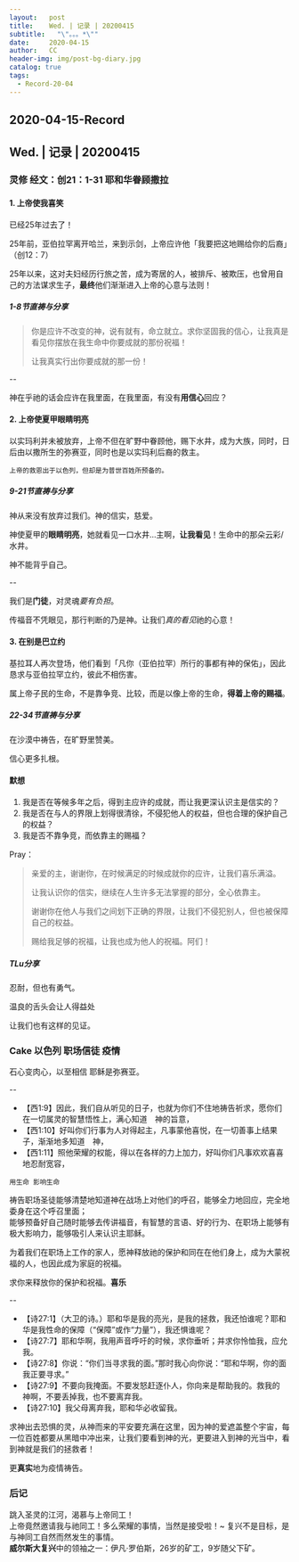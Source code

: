 ```yaml
---
layout:   post
title:    Wed. | 记录 | 20200415
subtitle:   "\"。。。*\""
date:     2020-04-15
author:   CC
header-img: img/post-bg-diary.jpg
catalog: true
tags:
  - Record-20-04
---
```


## 2020-04-15-Record

## Wed. | 记录 | 20200415

### 灵修 经文：创21：1-31 耶和华眷顾撒拉

#### 1. 上帝使我喜笑

已经25年过去了！  

25年前，亚伯拉罕离开哈兰，来到示剑，上帝应许他「我要把这地赐给你的后裔」（创12：7）  

25年以来，这对夫妇经历行旅之苦，成为寄居的人，被排斥、被欺压，也曾用自己的方法谋求生子，**最终**他们渐渐进入上帝的心意与法则！

##### 1-8节直祷与分享

> 你是应许不改变的神，说有就有，命立就立。求你坚固我的信心，让我真是看见你摆放在我生命中你要成就的那份祝福！
>
> 让我真实行出你要成就的那一份！

--

神在乎祂的话会应许在我里面，在我里面，有没有**用信心**回应？

#### 2. 上帝使夏甲眼睛明亮

以实玛利并未被放弃，上帝不但在旷野中眷顾他，赐下水井，成为大族，同时，日后由以撒所生的弥赛亚，同时也是以实玛利后裔的救主。  

`上帝的救恩出于以色列，但却是为普世百姓所预备的。`

##### 9-21节直祷与分享

神从来没有放弃过我们。神的信实，慈爱。  

神使夏甲的**眼睛明亮**，她就看见一口水井...主啊，**让我看见**！生命中的那朵云彩/水井。

神不能背乎自己。

--

我们是**门徒**，对灵魂*要有负担*。

传福音不凭眼见，那行判断的乃是神。让我们*真的看见*祂的心意！

#### 3. 在别是巴立约

基拉耳人再次登场，他们看到「凡你（亚伯拉罕）所行的事都有神的保佑」，因此恳求与亚伯拉罕立约，彼此不相伤害。  

属上帝子民的生命，不是靠争竞、比较，而是以像上帝的生命，**得着上帝的赐福**。

##### 22-34节直祷与分享

在沙漠中祷告，在旷野里赞美。

信心更多扎根。

#### 默想

1. 我是否在等候多年之后，得到主应许的成就，而让我更深认识主是信实的？
2. 我是否在与人的界限上划得很清徐，不侵犯他人的权益，但也合理的保护自己的权益？
3. 我是否不靠争竞，而依靠主的赐福？

Pray：

> 亲爱的主，谢谢你，在时候满足的时候成就你的应许，让我们喜乐满溢。
>
> 让我认识你的信实，继续在人生许多无法掌握的部分，全心依靠主。
>
> 谢谢你在他人与我们之间划下正确的界限，让我们不侵犯别人，但也被保障自己的权益。
>
> 赐给我足够的祝福，让我也成为他人的祝福。阿们！

##### TLu分享

忍耐，但也有勇气。  

温良的舌头会让人得益处  

让我们也有这样的见证。

### Cake 以色列 职场信徒 疫情

石心变肉心，以至相信 耶稣是弥赛亚。

--

- 【西1:9】因此，我们自从听见的日子，也就为你们不住地祷告祈求，愿你们在一切属灵的智慧悟性上，满心知道　神的旨意，
- 【西1:10】好叫你们行事为人对得起主，凡事蒙他喜悦，在一切善事上结果子，渐渐地多知道　神，
- 【西1:11】照他荣耀的权能，得以在各样的力上加力，好叫你们凡事欢欢喜喜地忍耐宽容，

`用生命 影响生命`

祷告职场圣徒能够清楚地知道神在战场上对他们的呼召，能够全力地回应，完全地委身在这个呼召里面；  
能够预备好自己随时能够去传讲福音，有智慧的言语、好的行为、在职场上能够有极大影响力，能够吸引人来认识主耶稣。

为着我们在职场上工作的家人，愿神释放祂的保护和同在在他们身上，成为大蒙祝福的人，也因此成为家庭的祝福。

求你来释放你的保护和祝福。**喜乐**

--

- 【诗27:1】（大卫的诗。）耶和华是我的亮光，是我的拯救，我还怕谁呢？耶和华是我性命的保障（“保障”或作“力量”），我还惧谁呢？
- 【诗27:7】耶和华啊，我用声音呼吁的时候，求你垂听；并求你怜恤我，应允我。
- 【诗27:8】你说：“你们当寻求我的面。”那时我心向你说：“耶和华啊，你的面我正要寻求。”
- 【诗27:9】不要向我掩面。不要发怒赶逐仆人，你向来是帮助我的。救我的　神啊，不要丢掉我，也不要离弃我。
- 【诗27:10】我父母离弃我，耶和华必收留我。

求神出去恐惧的灵，从神而来的平安要充满在这里，因为神的爱遮盖整个宇宙，每一位百姓都要从黑暗中冲出来，让我们要看到神的光，更要进入到神的光当中，看到神就是我们的拯救者！

更**真实**地为疫情祷告。

### 后记

跳入圣灵的江河，渴慕与上帝同工！  
上帝竟然邀请我与祂同工！多么荣耀的事情，当然是接受啦！~
复兴不是目标，是与神同工自然而然发生的事情。  
**威尔斯大复兴**中的领袖之一：伊凡·罗伯斯，26岁的矿工，9岁随父下矿。
